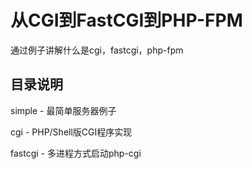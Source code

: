 # 从CGI到FastCGI到PHP-FPM
通过例子讲解什么是cgi，fastcgi，php-fpm

## 目录说明
simple - 最简单服务器例子

cgi - PHP/Shell版CGI程序实现

fastcgi - 多进程方式启动php-cgi

